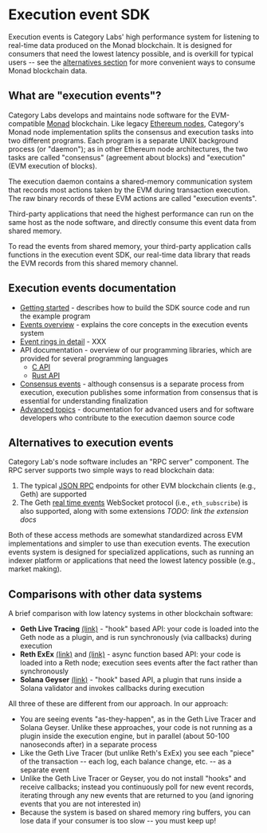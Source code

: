 # Execution event SDK

Execution events is Category Labs' high performance system for listening to
real-time data produced on the Monad blockchain. It is designed for consumers
that need the lowest latency possible, and is overkill for typical users
-- see the [alternatives section](#alternatives-to-execution-events) for
more convenient ways to consume Monad blockchain data.

## What are "execution events"?

Category Labs develops and maintains node software for the EVM-compatible
[Monad](https:://www.monad.xyz) blockchain. Like legacy
[Ethereum nodes](https://ethereum.org/en/developers/docs/nodes-and-clients/node-architecture/]),
Category's Monad node implementation splits the consensus and execution tasks
into two different programs. Each program is a separate UNIX background
process (or "daemon"); as in other Ethereum node architectures, the two tasks
are called "consensus" (agreement about blocks) and "execution" (EVM execution
of blocks).

The execution daemon contains a shared-memory communication system that
records most actions taken by the EVM during transaction execution. The
raw binary records of these EVM actions are called "execution events".

Third-party applications that need the highest performance can run on the
same host as the node software, and directly consume this event data from
shared memory.

To read the events from shared memory, your third-party application calls
functions in the execution event SDK, our real-time data library that
reads the EVM records from this shared memory channel.

## Execution events documentation

- [Getting started](getting-started.md) - describes how to build the SDK
  source code and run the example program
- [Events overview](overview.md) - explains the core concepts in the
  execution events system
- [Event rings in detail](event-ring.md) - XXX
- API documentation - overview of our programming libraries, which are
  provided for several programming languages
   - [C API](c-api.md)
   - [Rust API](rust-api.md)
- [Consensus events](consensus-events.md) - although consensus is a
  separate process from execution, execution publishes some information
  from consensus that is essential for understanding finalization
- [Advanced topics](advanced.md) - documentation for advanced users and
  for software developers who contribute to the execution daemon source
  code

## Alternatives to execution events

Category Lab's node software includes an "RPC server" component. The RPC
server supports two simple ways to read blockchain data:

1. The typical [JSON RPC](https://docs.monad.xyz/reference/) endpoints for
   other EVM blockchain clients (e.g., Geth) are supported
2. The Geth [real time events](https://geth.ethereum.org/docs/interacting-with-geth/rpc/pubsub)
   WebSocket protocol (i.e., `eth_subscribe`) is also supported, along with some
   extensions *TODO: link the extension docs*

Both of these access methods are somewhat standardized across EVM
implementations and simpler to use than execution events. The execution events
system is designed for specialized applications, such as running an indexer
platform or applications that need the lowest latency possible (e.g., market
making).

## Comparisons with other data systems

A brief comparison with low latency systems in other blockchain
software:

- __Geth Live Tracing__ [(link)](https://geth.ethereum.org/docs/developers/evm-tracing/live-tracing) - "hook" based API: your code is loaded
  into the Geth node as a plugin, and is run synchronously (via callbacks)
  during execution
- __Reth ExEx__ [(link)](https://www.paradigm.xyz/2024/05/reth-exex) and [(link)](https://reth.rs/developers/exex/exex.html) - async function based API:
  your code is loaded into a Reth node; execution sees events after the fact
  rather than synchronously
- __Solana Geyser__ [(link)](https://www.helius.dev/blog/solana-geyser-plugins-streaming-data-at-the-speed-of-light) - "hook" based API, a plugin that runs inside
  a Solana validator and invokes callbacks during execution

All three of these are different from our approach. In our approach:

- You are seeing events "as-they-happen", as in the Geth Live Tracer and
  Solana Geyser. Unlike these approaches, your code is not running as a
  plugin inside the execution engine, but in parallel (about 50-100
  nanoseconds after) in a separate process
- Like the Geth Live Tracer (but unlike Reth's ExEx) you see each "piece"
  of the transaction -- each log, each balance change, etc. -- as a
  separate event
- Unlike the Geth Live Tracer or Geyser, you do not install "hooks" and
  receive callbacks; instead you continuously poll for new event records,
  iterating through any new events that are returned to you (and ignoring
  events that you are not interested in)
- Because the system is based on shared memory ring buffers, you can lose
  data if your consumer is too slow -- you must keep up!
